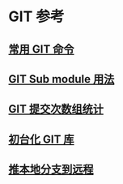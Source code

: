 # GIT 参考
## [常用 GIT 命令](commonCommand.md)
## [GIT Sub module 用法](git_submodule.md)
## [GIT 提交次数组统计](stasticTimesByCommitorOfRepository.md)
## [初台化 GIT 库](初始化GIT库.md)
## [推本地分支到远程](推本地分支到远程.md)
